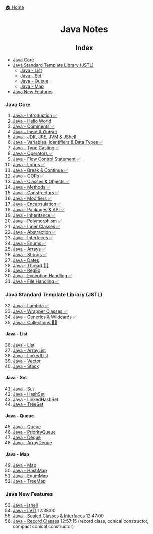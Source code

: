 [🏠 Home](../../README.md)

<h1 style="text-align: center">Java Notes</h1>

<h2 style="text-align: center">Index</h2>

- [Java Core](#java-core)
- [Java Standard Template Library (JSTL)](#java-standard-template-library-jstl)
	- [Java - List](#java---list)
	- [Java - Set](#java---set)
	- [Java - Queue](#java---queue)
	- [Java - Map](#java---map)
- [Java New Features](#java-new-features)


### Java Core
1. [Java - Introduction ✅](./notes/1.%20Java%20-%20Introduction.md)
2. [Java - Hello World](./notes/2.%20Java%20-%20Hello%20World.md)
3. [Java - Comments ✅](./notes/3.%20Java%20-%20Comments.md)
4. [Java - Input & Output](./notes/4.%20Java%20-%20Input%20&%20Output.md)
5. [Java - JDK, JRE, JVM & JShell](./notes/5.%20Java%20-%20JDK,%20JRE,%20JVM%20&%20Jshell.md)
6. [Java - Variables, Identifiers & Data Types ✅](./notes/6.%20Java%20-%20Variables%20&%20Datatypes.md)
7. [Java - Type Casting ✅](./notes/7.%20Java%20-%20Type%20Casting.md)
8. [Java - Operators ✅](./notes/8.%20Java%20-%20Operators.md)
9. [Java - Flow Control Statement ✅](./notes/9.%20Java%20-%20Flow%20Control%20Statements.md)
10. [Java - Loops ✅](./notes/10.%20Java%20-%20Loops.md)
11. [Java - Break & Continue ✅](./notes/11.%20Java%20-%20Break%20&%20Continue.md)
12. [Java - OOPs ✅](./notes/12.%20Java%20-%20OOPs.md)
13. [Java - Classes & Objects ✅](./notes/13.%20Java%20-%20Classe%20&%20Objects.md)
14. [Java - Methods ✅](./notes/14.%20Java%20-%20Methods.md)
15. [Java - Constructors ✅](./notes/15.%20Java%20-%20Constructors.md)
16. [Java - Modifiers ✅](./notes/16.%20Java%20-%20Modifiers.md)
17. [Java - Encapsulation ✅](./notes/17.%20Java%20-%20Encapsulation.md)
18. [Java - Packages & API ✅](./notes/18.%20Java%20-%20Packages%20&%20API.md)
19. [Java - Inheritance ✅](./notes/19.%20Java%20-%20Inheritance.md)
20. [Java - Polymorphism ✅](./notes/20.%20Java%20-%20Polymorphism.md)
21. [Java - Inner Classes ✅](./notes/21.%20Java%20-%20Inner%20Classes.md)
22. [Java - Abstraction ✅](./notes/22.%20Java%20-%20Abstraction.md)
23. [Java - Interfaces ✅](./notes/23.%20Java%20-%20Interfaces.md)
24. [Java - Enums ✅](./notes/24.%20Java%20-%20Enums.md)
25. [Java - Arrays ✅](./notes/25.%20Java%20-%20Arrays.md)
26. [Java - Strings ✅](./notes/26.%20Java%20-%20Strings.md)
27. [Java - Dates]()
28. [Java - Thread 👨‍💻](./notes/28.%20Java%20-%20Thread.md)
29. [Java - RegEx]()
30. [Java - Exception Handling ✅](./notes/30.%20Java%20-%20Exception%20Handling.md)
31. [Java - File Handling ✅](./notes/31.%20Java%20-%20File%20Handling.md)

### Java Standard Template Library (JSTL)

32. [Java - Lambda ✅](./notes/32.%20Java%20-%20Lambda.md)
33. [Java - Wrapper Classes ✅](./notes/33.%20Java%20-%20Wrapper%20Classes.md)
34. [Java - Generics & Wildcards ✅](./notes/34.%20Java%20-%20Generics%20&%20Wildcards.md)
35. [Java - Collections 👨‍💻](./notes/35.%20Java%20-%20Collections.md)

#### Java - List

36. [Java - List]()
37. [Java - ArrayList]()
38. [Java - LinkedList]()
39. [Java - Vector]()
40. [Java - Stack]()

#### Java - Set
41. [Java - Set]()
42. [Java - HashSet]()
43. [Java - LinkedHashSet]()
44. [Java - TreeSet]()

#### Java - Queue
45. [Java - Queue]()
46. [Java - PriorityQueue]()
47. [Java - Deque]()
48. [Java - ArrayDeque]()

#### Java - Map
49. [Java - Map]()
50. [Java - HashMap]()
51. [Java - EnumMap]()
52. [Java - TreeMap]()

### Java New Features

53. [Java - jshell]()
54. [Java - LVTI]() 12:38:00
55. [Java - Sealed Classes & Interfaces]() 12:47:00
56. [Java - Record Classes]() 12:57:15 (record class, conical constructor, compact conical constructor)